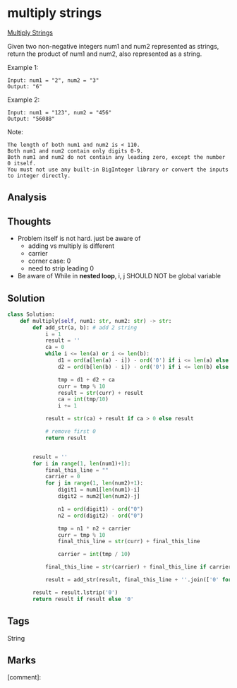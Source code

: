 #  multiply strings

[Multiply Strings](https://leetcode.com/problems/multiply-strings)

Given two non-negative integers num1 and num2 represented as strings, return the product of num1 and num2, also represented as a string.

Example 1:

```text
Input: num1 = "2", num2 = "3"
Output: "6"
```

Example 2:

```text
Input: num1 = "123", num2 = "456"
Output: "56088"
```

Note:

```text
The length of both num1 and num2 is < 110.
Both num1 and num2 contain only digits 0-9.
Both num1 and num2 do not contain any leading zero, except the number 0 itself.
You must not use any built-in BigInteger library or convert the inputs to integer directly.
```

## Analysis

## Thoughts

* Problem itself is not hard. just be aware of 
  * adding vs multiply is different
  * carrier 
  * corner case: 0
  * need to strip leading 0
* Be aware of While in **nested loop**, i, j SHOULD NOT be global variable 

## Solution

```python
class Solution:
    def multiply(self, num1: str, num2: str) -> str:
        def add_str(a, b): # add 2 string 
            i = 1            
            result = ''
            ca = 0
            while i <= len(a) or i <= len(b):
                d1 = ord(a[len(a) - i]) - ord('0') if i <= len(a) else 0
                d2 = ord(b[len(b) - i]) - ord('0') if i <= len(b) else 0

                tmp = d1 + d2 + ca
                curr = tmp % 10
                result = str(curr) + result
                ca = int(tmp/10)
                i += 1

            result = str(ca) + result if ca > 0 else result

            # remove first 0            
            return result


        result = ''       
        for i in range(1, len(num1)+1):
            final_this_line = ""
            carrier = 0
            for j in range(1, len(num2)+1):
                digit1 = num1[len(num1)-i]
                digit2 = num2[len(num2)-j]

                n1 = ord(digit1) - ord("0")
                n2 = ord(digit2) - ord("0")

                tmp = n1 * n2 + carrier
                curr = tmp % 10
                final_this_line = str(curr) + final_this_line

                carrier = int(tmp / 10)

            final_this_line = str(carrier) + final_this_line if carrier > 0 else final_this_line

            result = add_str(result, final_this_line + ''.join(['0' for _ in range(i-1)]))

        result = result.lstrip('0')
        return result if result else '0'
```

## Tags

String

## Marks

\[comment\]: 

